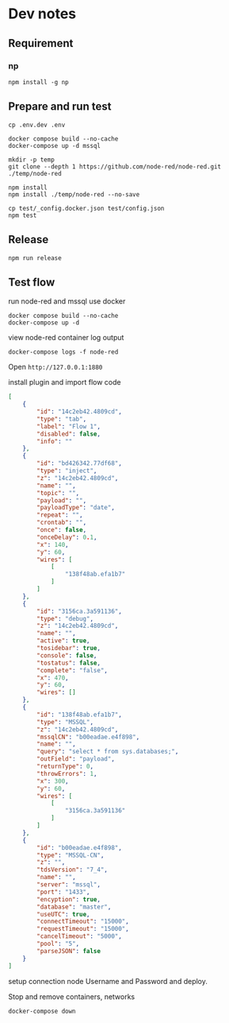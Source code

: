 # Dev notes

## Requirement

### np

```shell
npm install -g np
```

## Prepare and run test

```shell
cp .env.dev .env
```

```shell
docker compose build --no-cache
docker-compose up -d mssql
```

```shell
mkdir -p temp
git clone --depth 1 https://github.com/node-red/node-red.git ./temp/node-red

npm install
npm install ./temp/node-red --no-save

cp test/_config.docker.json test/config.json
npm test
```

## Release

```shell
npm run release
```

## Test flow

run node-red and mssql use docker

```shell
docker compose build --no-cache
docker-compose up -d
```

view node-red container log output

```shell
docker-compose logs -f node-red
```

Open `http://127.0.0.1:1880`

install plugin and import flow code

```json
[
    {
        "id": "14c2eb42.4809cd",
        "type": "tab",
        "label": "Flow 1",
        "disabled": false,
        "info": ""
    },
    {
        "id": "bd426342.77df68",
        "type": "inject",
        "z": "14c2eb42.4809cd",
        "name": "",
        "topic": "",
        "payload": "",
        "payloadType": "date",
        "repeat": "",
        "crontab": "",
        "once": false,
        "onceDelay": 0.1,
        "x": 140,
        "y": 60,
        "wires": [
            [
                "138f48ab.efa1b7"
            ]
        ]
    },
    {
        "id": "3156ca.3a591136",
        "type": "debug",
        "z": "14c2eb42.4809cd",
        "name": "",
        "active": true,
        "tosidebar": true,
        "console": false,
        "tostatus": false,
        "complete": "false",
        "x": 470,
        "y": 60,
        "wires": []
    },
    {
        "id": "138f48ab.efa1b7",
        "type": "MSSQL",
        "z": "14c2eb42.4809cd",
        "mssqlCN": "b00eadae.e4f898",
        "name": "",
        "query": "select * from sys.databases;",
        "outField": "payload",
        "returnType": 0,
        "throwErrors": 1,
        "x": 300,
        "y": 60,
        "wires": [
            [
                "3156ca.3a591136"
            ]
        ]
    },
    {
        "id": "b00eadae.e4f898",
        "type": "MSSQL-CN",
        "z": "",
        "tdsVersion": "7_4",
        "name": "",
        "server": "mssql",
        "port": "1433",
        "encyption": true,
        "database": "master",
        "useUTC": true,
        "connectTimeout": "15000",
        "requestTimeout": "15000",
        "cancelTimeout": "5000",
        "pool": "5",
        "parseJSON": false
    }
]
```

setup connection node Username and Password and deploy.

Stop and remove containers, networks

```shell
docker-compose down
```
